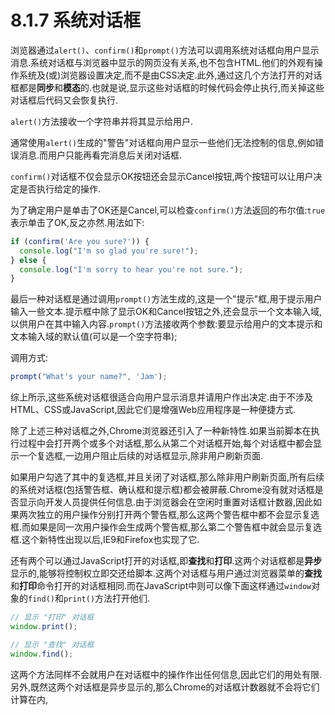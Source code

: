 # 8.1.7 系统对话框

浏览器通过`alert()`、`confirm()`和`prompt()`方法可以调用系统对话框向用户显示消息.系统对话框与浏览器中显示的网页没有关系,也不包含HTML.他们的外观有操作系统及(或)浏览器设置决定,而不是由CSS决定.此外,通过这几个方法打开的对话框都是**同步**和**模态**的.也就是说,显示这些对话框的时候代码会停止执行,而关掉这些对话框后代码又会恢复执行.

`alert()`方法接收一个字符串并将其显示给用户.

通常使用`alert()`生成的"警告"对话框向用户显示一些他们无法控制的信息,例如错误消息.而用户只能再看完消息后关闭对话框.

`confirm()`对话框不仅会显示OK按钮还会显示Cancel按钮,两个按钮可以让用户决定是否执行给定的操作.

为了确定用户是单击了OK还是Cancel,可以检查`confirm()`方法返回的布尔值:`true`表示单击了OK,反之亦然.用法如下:

``` js .line-numbers
if (confirm('Are you sure?')) {
  console.log("I'm so glad you're sure!");
} else {
  console.log("I'm sorry to hear you're not sure.");
}
```

最后一种对话框是通过调用`prompt()`方法生成的,这是一个"提示"框,用于提示用户输入一些文本.提示框中除了显示OK和Cancel按钮之外,还会显示一个文本输入域,以供用户在其中输入内容.`prompt()`方法接收两个参数:要显示给用户的文本提示和文本输入域的默认值(可以是一个空字符串);

调用方式:

``` js .line-numbers
prompt("What's your name?", 'Jam');
```

综上所示,这些系统对话框很适合向用户显示消息并请用户作出决定.由于不涉及HTML、CSS或JavaScript,因此它们是增强Web应用程序是一种便捷方式.

除了上述三种对话框之外,Chrome浏览器还引入了一种新特性.如果当前脚本在执行过程中会打开两个或多个对话框,那么从第二个对话框开始,每个对话框中都会显示一个复选框,一边用户阻止后续的对话框显示,除非用户刷新页面.

如果用户勾选了其中的复选框,并且关闭了对话框,那么除非用户刷新页面,所有后续的系统对话框(包括警告框、确认框和提示框)都会被屏蔽.Chrome没有就对话框是否显示向开发人员提供任何信息.由于浏览器会在空闲时重置对话框计数器,因此如果两次独立的用户操作分别打开两个警告框,那么这两个警告框中都不会显示复选框.而如果是同一次用户操作会生成两个警告框,那么第二个警告框中就会显示复选框.这个新特性出现以后,IE9和Firefox也实现了它.

还有两个可以通过JavaScript打开的对话框,即**查找**和**打印**.这两个对话框都是**异步**显示的,能够将控制权立即交还给脚本.这两个对话框与用户通过浏览器菜单的**查找**和**打印**命令打开的对话框相同.而在JavaScript中则可以像下面这样通过`window`对象的`find()`和`print()`方法打开他们.

``` js .line-numbers
// 显示 "打印" 对话框
window.print();

// 显示 "查找" 对话框
window.find();
```

这两个方法同样不会就用户在对话框中的操作作出任何信息,因此它们的用处有限.另外,既然这两个对话框是异步显示的,那么Chrome的对话框计数器就不会将它们计算在内,